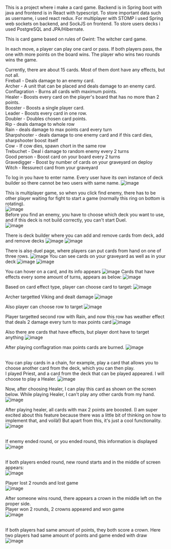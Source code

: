 This is a project where i make a card game. Backend is in Spring boot with java and frontend is in React with typescript. To store important
data such as username, i used react redux. For multiplayer with STOMP i used Spring web sockets on backend, and SockJS on frontend.
To store users decks i used PostgreSQL and JPA/Hibernate. 

This is card game based on rules of Gwint: The witcher card game.

In each move, a player can play one card or pass. If both players pass, the one with more points on the board wins. The player who wins two rounds wins the game. <br>

Currently, there are about 15 cards. Most of them dont have any effects, but not all. <br>
Fireball - Deals damage to an enemy card. <br>
Archer - A unit that can be placed and deals damage to an enemy card. <br>
Conflagration - Burns all cards with maximum points. <br>
Healer - Boosts every card on the player's board that has no more than 2 points. <br>
Booster - Boosts a single player card. <br>
Leader - Boosts every card in one row. <br>
Doubler - Doubles chosen card points. <br>
Rip - deals damage to whole row <br>
Rain - deals damage to max points card every turn <br>
Sharpshooter - deals damage to one enemy card and if this card dies, sharpshooter boost itself <br>
Cow - If cow dies, spawn chort in the same row <br>
Trebuchet - Deal i damage to random enemy every 2 turns<br>
Good person - Boost card on your board every 2 turns<br>
Gravedigger - Boost by number of cards on your graveyard on deploy<br>
Witch - Ressurect card from your graveyard<br>

To log in you have to enter name. Every user have its own instance of deck builder so there cannot be two users with same name.
![image](https://github.com/PiotrJagla/MyCardGame-MainProj/assets/76881722/b6a77471-4af0-4eed-ba58-181bf8404602)

This is multiplayer game, so when you click find enemy, there has to be other player waiting for fight to start a game (normally this ring on bottom is rotating).<br>
![image](https://github.com/PiotrJagla/MyCardGame-MainProj/assets/76881722/8be324bf-0f42-4e03-8533-e739ee734c1d)
<br>
Before you find an enemy, you have to choose which deck you want to use, and if this deck is not build correctly, you can't start Duel. <br>
![image](https://github.com/PiotrJagla/MyCardGame-MainProj/assets/76881722/0b5d2490-8119-4521-8f04-c64df069d3e7)







There is deck builder where you can add and remove cards from deck, add and remove decks
![image](https://github.com/PiotrJagla/MyCardGame-MainProj/assets/76881722/22f248e0-6f04-4352-b968-d5e81ca16d69)
![image](https://github.com/PiotrJagla/MyCardGame-MainProj/assets/76881722/48e4ff12-c46f-4f3a-a547-95da6b5f17be)



There is also duel page, where players can put cards from hand on one of three rows. 
![image](https://github.com/PiotrJagla/MyCardGame-MainProj/assets/76881722/b46f20cb-7e46-474f-a1f5-0a9d7fd4630c)
You can see cards on your graveyard as well as in your deck
![image](https://github.com/PiotrJagla/GwentClone-MainProj/assets/76881722/1966bda0-3da0-4e28-b994-b1148b5751b4)
![image](https://github.com/PiotrJagla/GwentClone-MainProj/assets/76881722/fd37d80c-d5a7-4d64-a818-7472f44ac872)


You can hover on a card, and its info appears
![image](https://github.com/PiotrJagla/MyCardGame-MainProj/assets/76881722/bf536ce4-d785-4c71-860c-0928bfd9a04e)
Cards that have effects every some amount of turns, appears as below:
![image](https://github.com/PiotrJagla/GwentClone-MainProj/assets/76881722/2595e0f1-8079-4763-940f-fefdaa8706f4)








Based on card effect type, player can choose card to target:
![image](https://github.com/PiotrJagla/MyCardGame-MainProj/assets/76881722/ccfdffcf-7347-4f91-ab18-ce1c70ebf782)




Archer targetted Viking and dealt damage
![image](https://github.com/PiotrJagla/MyCardGame-MainProj/assets/76881722/58b0701e-3aaa-4d88-931c-a7dfc4e46446)





Also player can choose row to target
![image](https://github.com/PiotrJagla/MyCardGame-MainProj/assets/76881722/10aaa394-0881-4110-83cf-db5a54ed801f)




Player targetted second row with Rain, and now this row has weather effect that deals 2 damage every turn to max points card
![image](https://github.com/PiotrJagla/MyCardGame-MainProj/assets/76881722/4e38f21c-b346-4b15-8bdf-aca78b29476c)





Also there are cards that have effects, but player dont have to target anything
![image](https://github.com/PiotrJagla/MyCardGame-MainProj/assets/76881722/6b848339-a429-4f34-ae45-8780dcdde814)





After playing conflagration max points cards are burned.
![image](https://github.com/PiotrJagla/MyCardGame-MainProj/assets/76881722/ebe344cd-59e2-4417-8115-890f86d2ef1f)



<br>You can play cards in a chain, for example, play a card that allows you to choose another card from the deck, which you can then play.<br>
I played Priest, and a card from the deck that can be played appeared. I will choose to play a Healer.
![image](https://github.com/PiotrJagla/MyCardGame-MainProj/assets/76881722/c0779dd1-cc99-47a2-8dc0-899f784035ea)

Now, after choosing Healer, I can play this card as shown on the screen below. While playing Healer, I can't play any other cards from my hand.
![image](https://github.com/PiotrJagla/MyCardGame-MainProj/assets/76881722/cacf4088-e240-44e0-abf4-dbdde1c2ff2d)

After playing healer, all cards with max 2 points are boosted. (I am super excited about this feature because there was a little bit of thinking on how to implement that, and voilà!) But apart from this, it's just a cool functionality.
![image](https://github.com/PiotrJagla/MyCardGame-MainProj/assets/76881722/715b30dd-d62f-4776-8c7c-ea060c3dacf1)




<br> If enemy ended round, or you ended round, this information is displayed <br>
![image](https://github.com/PiotrJagla/MyCardGame-MainProj/assets/76881722/07aa64bb-7977-48c1-a3dc-d660f992bceb)

<br> If both players ended round, new round starts and in the middle of screen appears: <br>
![image](https://github.com/PiotrJagla/MyCardGame-MainProj/assets/76881722/0ca0c2f2-2e6a-4a02-a091-58bdd28e2120)



Player lost 2 rounds and lost game <br>
![image](https://github.com/PiotrJagla/MyCardGame-MainProj/assets/76881722/bbdc089a-5e84-48ac-a5fb-400f65c81e92)


After someone wins round, there appears a crown in the middle left on the proper side. <br>
Player won 2 rounds, 2 crowns appeared and won game <br>
![image](https://github.com/PiotrJagla/MyCardGame-MainProj/assets/76881722/4b5ef239-0584-4ee7-8958-9456e663d57e)


<br>If both players had same amount of points, they both score a crown. Here two players had same amount of points and game ended with draw<br>
![image](https://github.com/PiotrJagla/MyCardGame-MainProj/assets/76881722/3ceeddc5-9664-4f9c-a8ca-89237f3a8e98)













